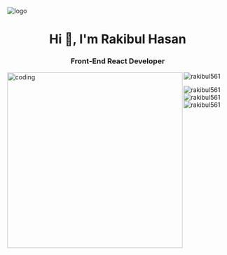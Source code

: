 ![logo](https://scontent.fdac4-2.fna.fbcdn.net/v/t39.30808-6/440179337_321331597647309_9195829963077032233_n.jpg?_nc_cat=106&ccb=1-7&_nc_sid=5f2048&_nc_eui2=AeHkmOqKVYA01EjVIGKR8IbcUqLRTUmXFYRSotFNSZcVhIzvbcSwdM9drlgevZCtKqOuIA-rXFKbJa4yT9fZ65pc&_nc_ohc=quvtlVahYVoQ7kNvgEY-0tV&_nc_zt=23&_nc_ht=scontent.fdac4-2.fna&oh=00_AYCw-6IV9aRe8q6zpn_WZMdCz5vYkcNS9wCLFgq4IINViQ&oe=667B5E7C)
<h1 align="center">Hi 👋, I'm Rakibul Hasan</h1>
<h3 align="center">Front-End React Developer</h3>

<img align="left" alt="coding" width="400" src="https://camo.githubusercontent.com/19db51af5f90f1b152bc0b9078f5fe97053955be5074f03f17019c70345bdcdb/68747470733a2f2f6d69726f2e6d656469756d2e636f6d2f6d61782f313336302f302a37513379765349765f7430696f4a2d5a2e676966">

<p align="left"> <img src="https://komarev.com/ghpvc/?username=rakibul561&label=Profile%20views&color=0e75b6&style=flat" alt="rakibul561" /> </p>




<p><img align="left" src="https://github-readme-stats.vercel.app/api/top-langs?username=rakibul561&show_icons=true&locale=en&layout=compact" alt="rakibul561" /></p>

<p>&nbsp;<img align="left" src="https://github-readme-stats.vercel.app/api?username=rakibul561&show_icons=true&locale=en" alt="rakibul561" /></p>

<p><img align="center" src="https://github-readme-streak-stats.herokuapp.com/?user=rakibul561&" alt="rakibul561" /></p>
